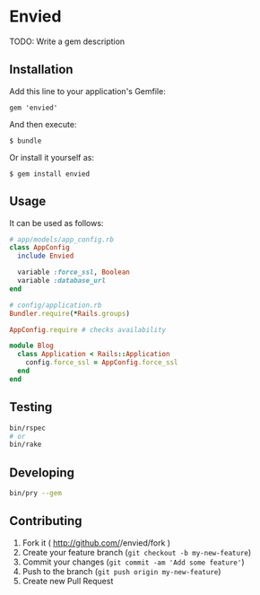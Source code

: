 # Envied

TODO: Write a gem description

## Installation

Add this line to your application's Gemfile:

    gem 'envied'

And then execute:

    $ bundle

Or install it yourself as:

    $ gem install envied

## Usage

It can be used as follows:

```ruby
# app/models/app_config.rb
class AppConfig
  include Envied

  variable :force_ssl, Boolean
  variable :database_url
end

# config/application.rb
Bundler.require(*Rails.groups)

AppConfig.require # checks availability

module Blog
  class Application < Rails::Application
    config.force_ssl = AppConfig.force_ssl
  end
end
```

## Testing

```bash
bin/rspec
# or
bin/rake
```

## Developing

```bash
bin/pry --gem
```


## Contributing

1. Fork it ( http://github.com/<my-github-username>/envied/fork )
2. Create your feature branch (`git checkout -b my-new-feature`)
3. Commit your changes (`git commit -am 'Add some feature'`)
4. Push to the branch (`git push origin my-new-feature`)
5. Create new Pull Request
